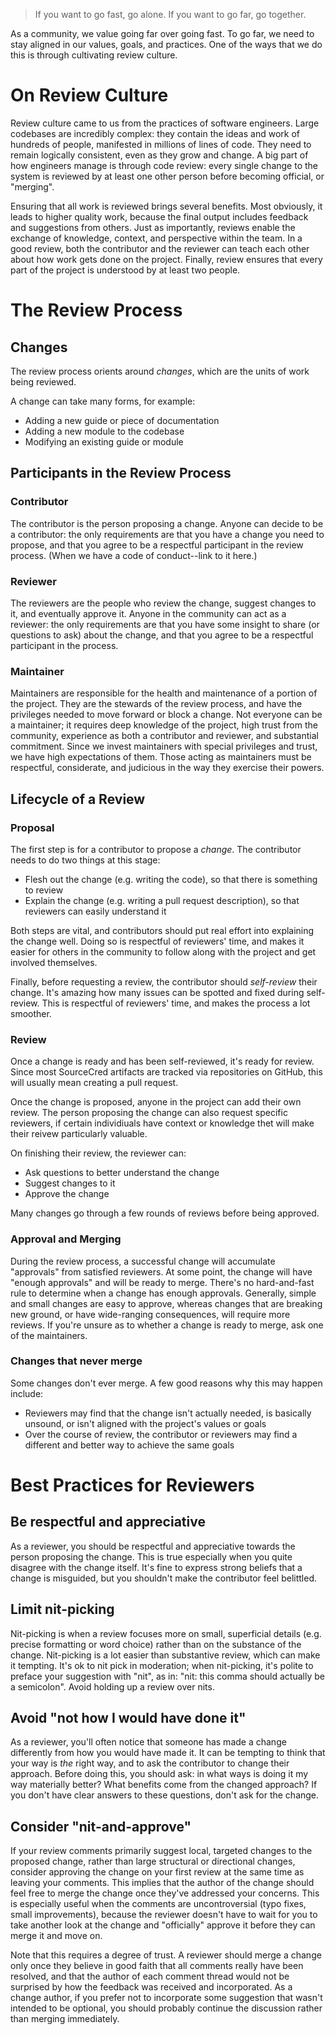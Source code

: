 > If you want to go fast, go alone. If you want to go far, go together.

As a community, we value going far over going fast. To go far, we need to stay
aligned in our values, goals, and practices. One of the ways that we do this is
through cultivating review culture.

# On Review Culture

Review culture came to us from the practices of software engineers. Large
codebases are incredibly complex: they contain the ideas and work of hundreds
of people, manifested in millions of lines of code. They need to remain
logically consistent, even as they grow and change. A big part of how engineers
manage is through code review: every single change to the system is reviewed by
at least one other person before becoming official, or "merging".

Ensuring that all work is reviewed brings several benefits. Most obviously, it
leads to higher quality work, because the final output includes feedback and
suggestions from others. Just as importantly, reviews enable the exchange of
knowledge, context, and perspective within the team. In a good review, both the
contributor and the reviewer can teach each other about how work gets done on
the project. Finally, review ensures that every part of the project is
understood by at least two people.

# The Review Process

## Changes
The review process orients around _changes_, which are the units of work being
reviewed.

A change can take many forms, for example:
- Adding a new guide or piece of documentation
- Adding a new module to the codebase
- Modifying an existing guide or module


## Participants in the Review Process

### Contributor

The contributor is the person proposing a change. Anyone can decide to be a
contributor: the only requirements are that you have a change you need to
propose, and that you agree to be a respectful participant in the review
process. (When we have a code of conduct--link to it here.)

### Reviewer

The reviewers are the people who review the change, suggest changes to it, and
eventually approve it. Anyone in the community can act as a reviewer: the only
requirements are that you have some insight to share (or questions to ask)
about the change, and that you agree to be a respectful participant in the
process.

### Maintainer

Maintainers are responsible for the health and maintenance of a portion of the
project. They are the stewards of the review process, and have the privileges
needed to move forward or block a change. Not everyone can be a maintainer; it
requires deep knowledge of the project, high trust from the community,
experience as both a contributor and reviewer, and substantial commitment.
Since we invest maintainers with special privileges and trust, we have high
expectations of them. Those acting as maintainers must be respectful,
considerate, and judicious in the way they exercise their powers.

## Lifecycle of a Review

### Proposal
The first step is for a contributor to propose a _change_.
The contributor needs to do two things at this stage:
- Flesh out the change (e.g. writing the code), so that there is something to review
- Explain the change (e.g. writing a pull request description), so that reviewers can easily understand it

Both steps are vital, and contributors should put real effort into explaining the change well.
Doing so is respectful of reviewers' time, and makes it easier for others in the community to follow
along with the project and get involved themselves.

Finally, before requesting a review, the contributor should _self-review_ their change.
It's amazing how many issues can be spotted and fixed during self-review.
This is respectful of reviewers' time, and makes the process a lot smoother.

### Review

Once a change is ready and has been self-reviewed, it's ready for review. Since
most SourceCred artifacts are tracked via repositories on GitHub, this will
usually mean creating a pull request.

Once the change is proposed, anyone in the project can add their own review.
The person proposing the change can also request specific reviewers, if certain
individiuals have context or knowledge thet will make their reivew particularly
valuable.

On finishing their review, the reviewer can:
- Ask questions to better understand the change
- Suggest changes to it
- Approve the change

Many changes go through a few rounds of reviews before being approved.

### Approval and Merging

During the review process, a successful change will accumulate "approvals" from
satisfied reviewers. At some point, the change will have "enough approvals" and
will be ready to merge. There's no hard-and-fast rule to determine when a
change has enough approvals. Generally, simple and small changes are easy to
approve, whereas changes that are breaking new ground, or have wide-ranging
consequences, will require more reviews. If you're unsure as to whether a
change is ready to merge, ask one of the maintainers.

### Changes that never merge

Some changes don't ever merge. A few good reasons why this may happen include:
- Reviewers may find that the change isn't actually needed, is basically
  unsound, or isn't aligned with the project's values or goals
- Over the course of review, the contributor or reviewers may find a different
  and better way to achieve the same goals

# Best Practices for Reviewers

## Be respectful and appreciative

As a reviewer, you should be respectful and appreciative towards the person
proposing the change. This is true especially when you quite disagree with the
change itself. It's fine to express strong beliefs that a change is misguided,
but you shouldn't make the contributor feel belittled.

## Limit nit-picking

Nit-picking is when a review focuses more on small, superficial details (e.g.
precise formatting or word choice) rather than on the substance of the change.
Nit-picking is a lot easier than substantive review, which can make it
tempting. It's ok to nit pick in moderation; when nit-picking, it's polite to
preface your suggestion with "nit", as in: "nit: this comma should actually be
a semicolon". Avoid holding up a review over nits.

## Avoid "not how I would have done it"

As a reviewer, you'll often notice that someone has made a change differently
from how you would have made it. It can be tempting to think that your way is
_the_ right way, and to ask the contributor to change their approach. Before
doing this, you should ask: in what ways is doing it my way materially better?
What benefits come from the changed approach? If you don't have clear answers
to these questions, don't ask for the change.

## Consider "nit-and-approve"

If your review comments primarily suggest local, targeted changes to the
proposed change, rather than large structural or directional changes, consider
approving the change on your first review at the same time as leaving your
comments. This implies that the author of the change should feel free to merge
the change once they've addressed your concerns. This is especially useful when
the comments are uncontroversial (typo fixes, small improvements), because the
reviewer doesn't have to wait for you to take another look at the change and
"officially" approve it before they can merge it and move on.

Note that this requires a degree of trust. A reviewer should merge a change
only once they believe in good faith that all comments really have been
resolved, and that the author of each comment thread would not be surprised by
how the feedback was received and incorporated. As a change author, if you
prefer not to incorporate some suggestion that wasn't intended to be optional,
you should probably continue the discussion rather than merging immediately.
